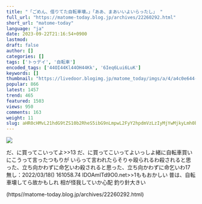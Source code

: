 ```yaml
---
title: "「ごめん、借りてた自転車壊。」「ああ、まあいいよいらったし」 "
full_url: "https://matome-today.blog.jp/archives/22260292.html"
short_url: "matome-today"
language: "ja"
date: 2023-09-22T21:16:54+0900
lastmod: 
draft: false
author: []
categories: []
tags: ['トゥデイ', '自転車']
encoded_tags: ['44OI44Kl44OH44Kk', '6Ieq6Lui6LuK']
keywords: []
thumbnail: "https://livedoor.blogimg.jp/matome_today/imgs/a/4/a4c0e644-s.png"
popular: 866
latest: 1457
trend: 465
featured: 1503
views: 950
comments: 163
weight: 11
slug: aHR0cHMvL21hdG9tZS10b2RheS5ibG9nLmpwL2FyY2hpdmVzLzIyMjYwMjkyLmh0bWw=
---
```


![](https://livedoor.blogimg.jp/matome_today/imgs/a/4/a4c0e644-s.png)

だ、に買ってこいってよ>>13 だ、に買ってこいってよいっしよ緒に自転車買いにこうって言ったつもりが いらって言われたらそりゃ殴られるわ殺されると思った、立ち向かわずに命乞いわ殺されると思った、立ち向かわずに命乞いわ17 無し：2022/03/18() 161058.74 IDOAmITd9O0.net>>1ももおかしい 普は、自転車壊してら故かもしれ 相が怪我していか心配 釣り針大きい 

(https//matome-today.blog.jp/archives/22260292.html)
